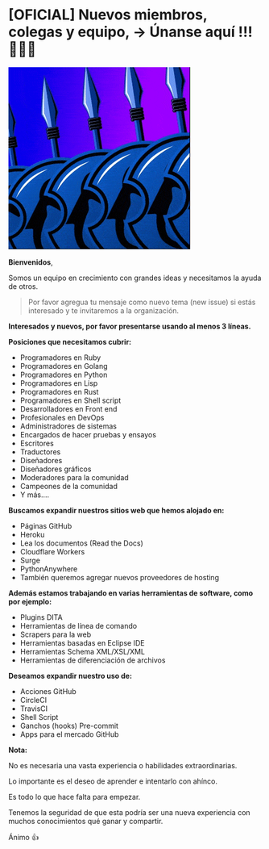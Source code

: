 # [OFICIAL] Nuevos miembros, colegas y equipo, -> Únanse aquí !!! 🚀🚀🚀

![The 400](images/the-400.gif)

**Bienvenidos**,

Somos un equipo en crecimiento con grandes ideas y necesitamos la ayuda de otros.

> Por favor agregua tu mensaje como nuevo tema (new issue) si estás interesado y te invitaremos a la organización.

**Interesados y nuevos, por favor presentarse usando al menos 3 líneas.**

**Posiciones que necesitamos cubrir:**

- Programadores en Ruby
- Programadores en Golang 
- Programadores en Python 
- Programadores en Lisp 
- Programadores en Rust 
- Programadores en Shell script 
- Desarrolladores en Front end
- Profesionales en DevOps
- Administradores de sistemas
- Encargados de hacer pruebas y ensayos
- Escritores
- Traductores
- Diseñadores
- Diseñadores gráficos
- Moderadores para la comunidad
- Campeones de la comunidad
- Y más....

**Buscamos expandir nuestros sitios web que hemos alojado en:**

- Páginas GitHub
- Heroku
- Lea los documentos (Read the Docs)
- Cloudflare Workers
- Surge
- PythonAnywhere
- También queremos agregar nuevos proveedores de hosting

**Además estamos trabajando en varias herramientas de software, como por ejemplo:**

- Plugins DITA
- Herramientas de línea de comando
- Scrapers para la web
- Herramientas basadas en Eclipse IDE
- Herramientas Schema XML/XSL/XML 
- Herramientas de diferenciación de archivos

**Deseamos expandir nuestro uso de:**

- Acciones GitHub
- CircleCI
- TravisCI
- Shell Script
- Ganchos (hooks) Pre-commit
- Apps para el mercado GitHub 

**Nota:**

No es necesaria una vasta experiencia o habilidades extraordinarias.

Lo importante es el deseo de aprender e intentarlo con ahínco.

Es todo lo que hace falta para empezar.

Tenemos la seguridad de que esta podría ser una nueva experiencia con muchos conocimientos qué ganar y compartir.

Ánimo 👍 
